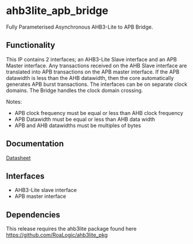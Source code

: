 # ahb3lite_apb_bridge
Fully Parameterised Asynchronous AHB3-Lite to APB Bridge.

## Functionality
This IP contains 2 interfaces; an AHB3-Lite Slave interface and an APB Master interface. Any transactions received on the AHB Slave interface are translated into APB transactions on the APB master interface. If the APB datawidth is less than the AHB datawidth, then the core automatically generates APB burst transactions.
The interfaces can be on separate clock domains. The Bridge handles the clock domain crossing.

Notes:
- APB clock frequency must be equal or less than AHB clock frequency
- APB Datawidth must be equal or less than AHB data width
- APB and AHB datawidths must be multiples of bytes

## Documentation
[Datasheet](DATASHEET.md)

## Interfaces
- AHB3-Lite slave interface
- APB master interface

## Dependencies
This release requires the ahb3lite package found here https://github.com/RoaLogic/ahb3lite_pkg
